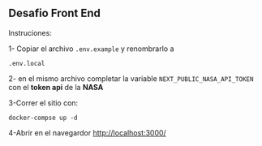 ## Desafio Front End

Instruciones:

1- Copiar el archivo `.env.example` y renombrarlo a 
```
.env.local
```

2- en el mismo archivo completar la variable `NEXT_PUBLIC_NASA_API_TOKEN` con el **token api** de la **NASA**

3-Correr el sitio con: 
```
docker-compse up -d
```

4-Abrir en el navegardor <http://localhost:3000/>

